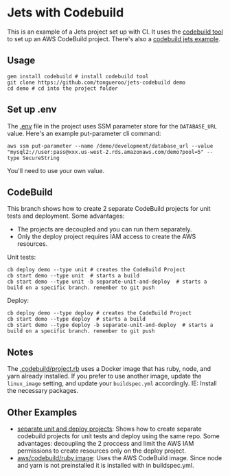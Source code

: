 # Jets with Codebuild

This is an example of a Jets project set up with CI. It uses the [codebuild tool](https://codebuild.cloud/) to set up an AWS CodeBuild project.  There's also a [codebuild jets example](https://codebuild.cloud/docs/examples/jets/).

## Usage

    gem install codebuild # install codebuild tool
    git clone https://github.com/tongueroo/jets-codebuild demo
    cd demo # cd into the project folder

## Set up .env

The [.env](.env) file in the project uses SSM parameter store for the `DATABASE_URL` value.  Here's an example put-parameter cli command:

    aws ssm put-parameter --name /demo/development/database_url --value "mysql2://user:pass@xxx.us-west-2.rds.amazonaws.com/demo?pool=5" --type SecureString

You'll need to use your own value.

## CodeBuild

This branch shows how to create 2 separate CodeBuild projects for unit tests and deployment. Some advantages:

* The projects are decoupled and you can run them separately.
* Only the deploy project requires IAM access to create the AWS resources.

Unit tests:

    cb deploy demo --type unit # creates the CodeBuild Project
    cb start demo --type unit  # starts a build
    cb start demo --type unit -b separate-unit-and-deploy  # starts a build on a specific branch. remember to git push

Deploy:

    cb deploy demo --type deploy # creates the CodeBuild Project
    cb start demo --type deploy  # starts a build
    cb start demo --type deploy -b separate-unit-and-deploy  # starts a build on a specific branch. remember to git push

## Notes

The [.codebuild/project.rb](.codebuild/project.rb) uses a Docker image that has ruby, node, and yarn already installed.  If you prefer to use another image, update the `linux_image` setting, and update your `buildspec.yml` accordingly. IE: Install the necessary packages.

## Other Examples

* [separate unit and deploy projects](https://github.com/tongueroo/jets-codebuild/tree/separate-unit-and-deploy): Shows how to create separate codebuild projects for unit tests and deploy using the same repo. Some advantages: decoupling the 2 proccess and limit the AWS IAM permissions to create resources only on the deploy project.
* [aws/codebuild/ruby image](https://github.com/tongueroo/jets-codebuild/tree/aws-codebuild-ruby-2-5-3): Uses the AWS CodeBuild image. Since node and yarn is not preinstalled it is installed with in buildspec.yml.

